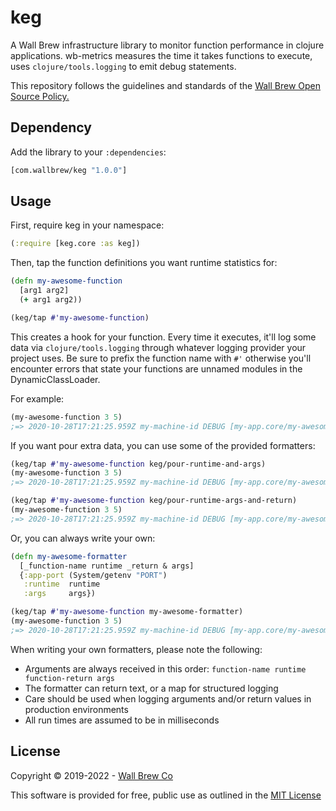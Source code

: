 # keg

A Wall Brew infrastructure library to monitor function performance in clojure applications.
wb-metrics measures the time it takes functions to execute, uses `clojure/tools.logging` to emit debug statements.

This repository follows the guidelines and standards of the [Wall Brew Open Source Policy.](https://github.com/Wall-Brew-Co/open-source "Our open source guidelines")

## Dependency

Add the library to your `:dependencies`:

```clojure
[com.wallbrew/keg "1.0.0"]
```

## Usage

First, require keg in your namespace:

```clojure
(:require [keg.core :as keg])
```

Then, tap the function definitions you want runtime statistics for:

```clojure
(defn my-awesome-function
  [arg1 arg2]
  (+ arg1 arg2))

(keg/tap #'my-awesome-function)
```

This creates a hook for your function.
Every time it executes, it'll log some data via `clojure/tools.logging` through whatever logging provider your project uses.
Be sure to prefix the function name with `#'` otherwise you'll encounter errors that state your functions are unnamed modules in the DynamicClassLoader.

For example:

```clojure
(my-awesome-function 3 5)
;=> 2020-10-28T17:21:25.959Z my-machine-id DEBUG [my-app.core/my-awesome-function] - {:function-name my-awesome-function, :runtime 1}
```

If you want pour extra data, you can use some of the provided formatters:

```clojure
(keg/tap #'my-awesome-function keg/pour-runtime-and-args)
(my-awesome-function 3 5)
;=> 2020-10-28T17:21:25.959Z my-machine-id DEBUG [my-app.core/my-awesome-function] - {:function-name my-awesome-function, :runtime 1, :arguments [3 5]}

(keg/tap #'my-awesome-function keg/pour-runtime-args-and-return)
(my-awesome-function 3 5)
;=> 2020-10-28T17:21:25.959Z my-machine-id DEBUG [my-app.core/my-awesome-function] - {:function-name my-awesome-function, :runtime 1, :arguments [3 5], :return-value 8}
```

Or, you can always write your own:

```clojure
(defn my-awesome-formatter
  [_function-name runtime _return & args]
  {:app-port (System/getenv "PORT")
   :runtime  runtime
   :args     args})

(keg/tap #'my-awesome-function my-awesome-formatter)
(my-awesome-function 3 5)
;=> 2020-10-28T17:21:25.959Z my-machine-id DEBUG [my-app.core/my-awesome-function] - {:app-port 8080, :runtime 1, :args [3 5]}
```

When writing your own formatters, please note the following:

- Arguments are always received in this order: `function-name runtime function-return args`
- The formatter can return text, or a map for structured logging
- Care should be used when logging arguments and/or return values in production environments
- All run times are assumed to be in milliseconds

## License

Copyright © 2019-2022 - [Wall Brew Co](https://wallbrew.com/)

This software is provided for free, public use as outlined in the [MIT License](https://github.com/Wall-Brew-Co/keg/blob/master/LICENSE)
